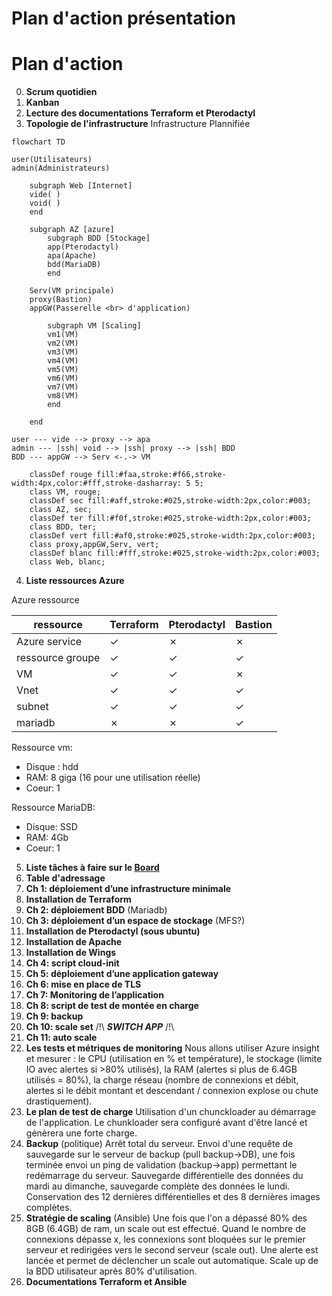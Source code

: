 # Plan d'action présentation  

# Plan d'action

00. **Scrum quotidien**
01. **Kanban**
02. **Lecture des documentations Terraform et Pterodactyl**
03. **Topologie de l'infrastructure**
Infrastructure Plannifiée


```mermaid
flowchart TD 

user(Utilisateurs)
admin(Administrateurs)

    subgraph Web [Internet]
    vide( )
    void( )
    end  

    subgraph AZ [azure]
        subgraph BDD [Stockage]
        app(Pterodactyl)
        apa(Apache)
        bdd(MariaDB)
        end

    Serv(VM principale)
    proxy(Bastion)
    appGW(Passerelle <br> d'application)

        subgraph VM [Scaling]
        vm1(VM)
        vm2(VM)
        vm3(VM)
        vm4(VM)
        vm5(VM)
        vm6(VM)
        vm7(VM)
        vm8(VM)
        end

    end 

user --- vide --> proxy --> apa
admin --- |ssh| void --> |ssh| proxy --> |ssh| BDD
BDD --- appGW --> Serv <-.-> VM

    classDef rouge fill:#faa,stroke:#f66,stroke-width:4px,color:#fff,stroke-dasharray: 5 5;
    class VM, rouge;
    classDef sec fill:#aff,stroke:#025,stroke-width:2px,color:#003;
    class AZ, sec;
    classDef ter fill:#f0f,stroke:#025,stroke-width:2px,color:#003;
    class BDD, ter;
    classDef vert fill:#af0,stroke:#025,stroke-width:2px,color:#003;
    class proxy,appGW,Serv, vert;
    classDef blanc fill:#fff,stroke:#025,stroke-width:2px,color:#003;
    class Web, blanc;

```
04. **Liste ressources Azure**

Azure ressource

| ressource | Terraform | Pterodactyl | Bastion  |
| -------- | -------- | -------- | -------- |
| Azure service    | ✓     | ✗    | ✗    |
| ressource groupe    | ✓     | ✓     |✓     |
| VM    | ✓     | ✓     | ✗   |
| Vnet    | ✓    | ✓     | ✓     |
| subnet     | ✓     | ✓     |✓     |
| mariadb     | ✗     | ✗    |✓     |

Ressource vm:

- Disque : hdd
- RAM: 8 giga (16 pour une utilisation réelle)
- Coeur: 1

Ressource MariaDB:

- Disque: SSD
- RAM: 4Gb
- Coeur: 1

05. **Liste tâches à faire sur le [Board](https://github.com/users/Simplon-Luna/projects/1/views/1)**
06. **Table d'adressage**
07. **Ch 1: déploiement d’une infrastructure minimale**
08. **Installation de Terraform**
09. **Ch 2: déploiement  BDD** (Mariadb)
10. **Ch 3: déploiement d’un espace de stockage** (MFS?)
11. **Installation de Pterodactyl (sous ubuntu)**
12. **Installation de Apache**
13. **Installation de Wings**
14. **Ch 4: script cloud-init**
15. **Ch 5: déploiement d’une application gateway**
16. **Ch 6: mise en place de TLS**
17. **Ch 7: Monitoring de l’application**
18. **Ch 8: script de test de montée en charge**
19. **Ch 9: backup**
20. **Ch 10: scale set** /!\ ***SWITCH APP*** /!\
21. **Ch 11: auto scale**
22. **Les tests et métriques de monitoring**
Nous allons utiliser Azure insight et mesurer : le CPU (utilisation en % et température), le stockage (limite IO avec alertes si >80% utilisés), la RAM (alertes si plus de 6.4GB utilisés = 80%), la charge réseau (nombre de connexions et débit, alertes si le débit montant et descendant / connexion explose ou chute drastiquement).
23. **Le plan de test de charge**
Utilisation d'un chunckloader au démarrage de l'application. Le chunkloader sera configuré avant d'être lancé et génèrera une forte charge.
24. **Backup** (politique)
Arrêt total du serveur. Envoi d'une requête de sauvegarde sur le serveur de backup (pull backup->DB), une fois terminée envoi un ping de validation (backup->app) permettant le redémarrage du serveur.
Sauvegarde différentielle des données du mardi au dimanche, sauvegarde complète des données le lundi.
Conservation des 12 dernières différentielles et des 8 dernières images complètes.
25. **Stratégie de scaling** (Ansible)
Une fois que l'on a dépassé 80% des 8GB (6.4GB) de ram, un scale out est effectué.
Quand le nombre de connexions dépasse x, les connexions sont bloquées sur le premier serveur et redirigées vers le second serveur (scale out). Une alerte est lancée et permet de déclencher un scale out automatique.
Scale up de la BDD utilisateur après 80% d'utilisation.
26. **Documentations Terraform et Ansible**

